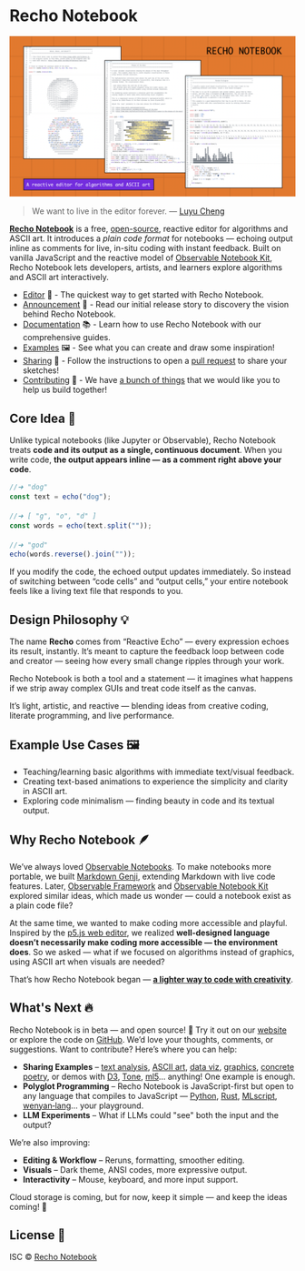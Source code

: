 # Recho Notebook

![preview](./img/preview.png)

> We want to live in the editor forever. — [Luyu Cheng](https://luyu.computer/)

[**Recho Notebook**](https://recho.dev/notebook) is a free, [open-source](/LICENCE), reactive editor for algorithms and ASCII art. It introduces a _plain code format_ for notebooks — echoing output inline as comments for live, in-situ coding with instant feedback. Built on vanilla JavaScript and the reactive model of [Observable Notebook Kit](https://observablehq.com/notebook-kit/), Recho Notebook lets developers, artists, and learners explore algorithms and ASCII art interactively.

- [Editor](https://recho.dev/notebook) 📝 - The quickest way to get started with Recho Notebook.
- [Announcement](https://medium.com/@subairui/a-lighter-way-to-code-with-creativity-8c0ac739aa6f) 📢 - Read our initial release story to discovery the vision behind Recho Notebook.
- [Documentation](https://recho.dev/notebook/docs/introduction) 📚 - Learn how to use Recho Notebook with our comprehensive guides.
- [Examples](https://recho.dev/notebook/examples) 🖼️ - See what you can create and draw some inspiration!
- [Sharing](/CONTRIBUTING.md#sharing-examples) 🎨 - Follow the instructions to open a [pull request](https://github.com/recho-dev/notebook/new/main/app/examples) to share your sketches!
- [Contributing](/CONTRIBUTING.md) 🙏 - We have [a bunch of things](https://github.com/recho-dev/notebook/issues) that we would like you to help us build together!

## Core Idea 🧠

Unlike typical notebooks (like Jupyter or Observable), Recho Notebook treats **code and its output as a single, continuous document**. When you write code, **the output appears inline — as a comment right above your code**.

```js
//➜ "dog"
const text = echo("dog");

//➜ [ "g", "o", "d" ]
const words = echo(text.split(""));

//➜ "god"
echo(words.reverse().join(""));
```

If you modify the code, the echoed output updates immediately. So instead of switching between “code cells” and “output cells,” your entire notebook feels like a living text file that responds to you.

## Design Philosophy 💡

The name **Recho** comes from “Reactive Echo” — every expression echoes its result, instantly. It’s meant to capture the feedback loop between code and creator — seeing how every small change ripples through your work.

Recho Notebook is both a tool and a statement — it imagines what happens if we strip away complex GUIs and treat code itself as the canvas.

It’s light, artistic, and reactive — blending ideas from creative coding, literate programming, and live performance.

## Example Use Cases 🖼️

- Teaching/learning basic algorithms with immediate text/visual feedback.
- Creating text-based animations to experience the simplicity and clarity in ASCII art.
- Exploring code minimalism — finding beauty in code and its textual output.

## Why Recho Notebook 🪶

We’ve always loved [Observable Notebooks](https://observablehq.com/). To make notebooks more portable, we built [Markdown Genji](https://genji-md.dev/), extending Markdown with live code features. Later, [Observable Framework](https://observablehq.com/framework) and [Observable Notebook Kit](https://observablehq.com/notebook-kit/) explored similar ideas, which made us wonder — could a notebook exist as a plain code file?

At the same time, we wanted to make coding more accessible and playful. Inspired by the [p5.js web editor](https://editor.p5js.org/), we realized **well-designed language doesn’t necessarily make coding more accessible — the environment does**. So we asked — what if we focused on algorithms instead of graphics, using ASCII art when visuals are needed?

That’s how Recho Notebook began — **[a lighter way to code with creativity](https://medium.com/@subairui/a-lighter-way-to-code-with-creativity-8c0ac739aa6f)**.

## What's Next 🔥

Recho Notebook is in beta — and open source! 🎉 Try it out on our [website](https://recho.dev/notebook) or explore the code on [GitHub](https://github.com/recho-dev/notebook). We’d love your thoughts, comments, or suggestions. Want to contribute? Here’s where you can help:

- **Sharing Examples** – [text analysis](https://recho.dev/notebook/examples/word-count), [ASCII art](https://recho.dev/notebook/examples/moon-sundial), [data viz](https://recho.dev/notebook/examples/phases-of-the-moon), [graphics](https://recho.dev/notebook/examples/cg-text-based-shaders), [concrete poetry](https://recho.dev/notebook/examples/fire!), or demos with [D3](https://d3js.org/), [Tone](https://tonejs.github.io/), [ml5](https://ml5js.org/)… anything! One example is enough.
- **Polyglot Programming** – Recho Notebook is JavaScript-first but open to any language that compiles to JavaScript — [Python](https://www.python.org/), [Rust](https://www.rust-lang.org/), [MLscript](https://github.com/hkust-taco/mlscript), [wenyan‑lang](https://wy-lang.org/)… your playground.
- **LLM Experiments** – What if LLMs could "see" both the input and the output?

We’re also improving:

- **Editing & Workflow** – Reruns, formatting, smoother editing.
- **Visuals** – Dark theme, ANSI codes, more expressive output.
- **Interactivity** – Mouse, keyboard, and more input support.

Cloud storage is coming, but for now, keep it simple — and keep the ideas coming! 🚀

## License 📄

ISC © [Recho Notebook](https://github.com/recho-dev)

